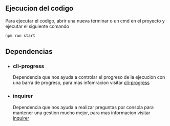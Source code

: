 ## Ejecucion del codigo

Para ejecutar el codigo, abrir una nueva terminar o un cmd en el proyecto y ejecutar el siguiente comando

```bash
npm run start
```

## Dependencias
- ### cli-progress 
  Dependencia que nos ayuda a controlar el progreso de la ejecucion con una barra de progreso, para mas infomracion visitar [cli-progress](https://www.npmjs.com/package/cli-progress)
- ### inquirer
  Dependencia que nos ayuda a realizar preguntas por consola para mantener una gestion mucho mejor, para mas informacion visitar [inquirer](https://www.npmjs.com/package/enquirer)